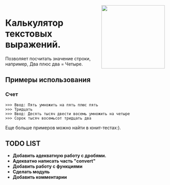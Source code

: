 <img src="https://cdn2.iconfinder.com/data/icons/ios7-inspired-mac-icon-set/256/Calculator_256.png" align="right" width="200" height="200"/>

Калькулятор текстовых выражений.
===================================================

Позволяет посчитать значение строки, например, Два плюс два = Четыре.

Примеры использования
---------------------

### Счет

    >>> Ввод: Пять умножить на пять плюс пять
    >>> Тридцать
    >>> Ввод: Десять тысяч двести восемь умножить на четыре
    >>> Сорок тысяч восемьсот тридцать два

Еще больше примеров можно найти в юнит-тестах:).

TODO LIST
----

* **Добавить адекватную работу с дробями.**
* **Адекватно написать часть "convert"**
* **Добавить работу с функциями**
* **Сделать модуль**
* **Добавить комментарии**

